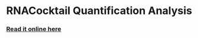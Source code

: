 RNACocktail Quantification Analysis
===========

### [Read it online here](http://nbviewer.ipython.org/urls/raw.githubusercontent.com/bioinform/rnacocktail/master/analysis_scripts/quant/RNACocktail-Quant-Analysis.ipynb)
